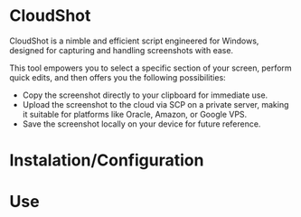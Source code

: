 # CloudShot

CloudShot is a nimble and efficient script engineered for Windows, designed for capturing and handling screenshots with ease.

This tool empowers you to select a specific section of your screen, perform quick edits, and then offers you the following possibilities:

 - Copy the screenshot directly to your clipboard for immediate use.
 - Upload the screenshot to the cloud via SCP on a private server, making it suitable for platforms like Oracle, Amazon, or Google VPS.
 - Save the screenshot locally on your device for future reference.


# Instalation/Configuration 

# Use
